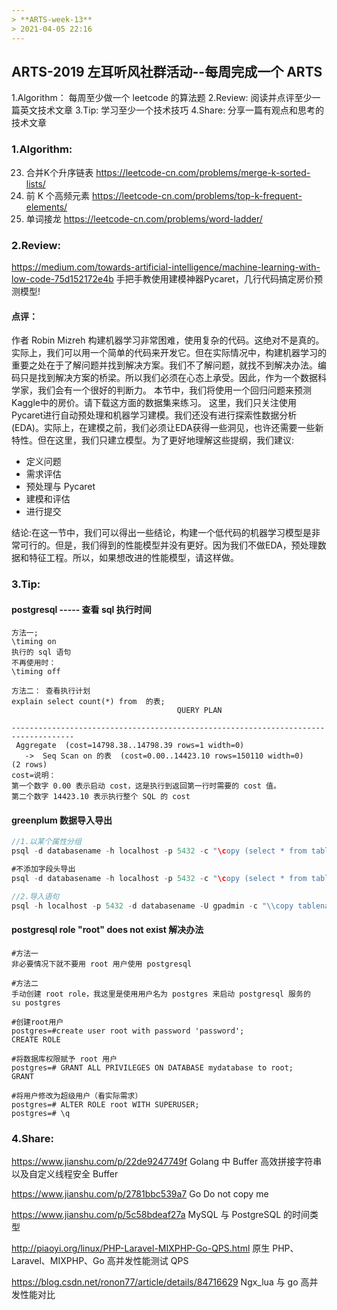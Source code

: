 ```yaml
---
> **ARTS-week-13**
> 2021-04-05 22:16
---
```



## ARTS-2019 左耳听风社群活动--每周完成一个 ARTS
1.Algorithm： 每周至少做一个 leetcode 的算法题
2.Review: 阅读并点评至少一篇英文技术文章
3.Tip: 学习至少一个技术技巧
4.Share: 分享一篇有观点和思考的技术文章

### 1.Algorithm:

23. 合并K个升序链表 https://leetcode-cn.com/problems/merge-k-sorted-lists/
347. 前 K 个高频元素 https://leetcode-cn.com/problems/top-k-frequent-elements/
127. 单词接龙 https://leetcode-cn.com/problems/word-ladder/

### 2.Review:

https://medium.com/towards-artificial-intelligence/machine-learning-with-low-code-75d152172e4b
手把手教使用建模神器Pycaret，几行代码搞定房价预测模型!
        

#### 点评：

作者 Robin Mizreh 构建机器学习非常困难，使用复杂的代码。这绝对不是真的。实际上，我们可以用一个简单的代码来开发它。但在实际情况中，构建机器学习的重要之处在于了解问题并找到解决方案。我们不了解问题，就找不到解决办法。编码只是找到解决方案的桥梁。所以我们必须在心态上承受。因此，作为一个数据科学家，我们会有一个很好的判断力。 本节中，我们将使用一个回归问题来预测Kaggle中的房价。请下载这方面的数据集来练习。 这里，我们只关注使用Pycaret进行自动预处理和机器学习建模。我们还没有进行探索性数据分析(EDA)。实际上，在建模之前，我们必须让EDA获得一些洞见，也许还需要一些新特性。但在这里，我们只建立模型。为了更好地理解这些提纲，我们建议:  
- 定义问题
- 需求评估
- 预处理与 Pycaret
- 建模和评估
- 进行提交

结论:在这一节中，我们可以得出一些结论，构建一个低代码的机器学习模型是非常可行的。但是，我们得到的性能模型并没有更好。因为我们不做EDA，预处理数据和特征工程。所以，如果想改进的性能模型，请这样做。

### 3.Tip:

#### postgresql ----- 查看 sql 执行时间

```shell
方法一;
\timing on
执行的 sql 语句
不再使用时：
\timing off

方法二： 查看执行计划
explain select count(*) from  的表;
                                     QUERY PLAN                                     
------------------------------------------------------------------------------------
 Aggregate  (cost=14798.38..14798.39 rows=1 width=0)
   ->  Seq Scan on 的表  (cost=0.00..14423.10 rows=150110 width=0)
(2 rows)
cost=说明：
第一个数字 0.00 表示启动 cost，这是执行到返回第一行时需要的 cost 值。
第二个数字 14423.10 表示执行整个 SQL 的 cost
```

#### greenplum 数据导入导出

```java
//1.以某个属性分组
psql -d databasename -h localhost -p 5432 -c "\copy (select * from tablename limit 10000) to /tmp/my_data2.csv with csv header delimiter '|' "

#不添加字段头导出
psql -d databasename -h localhost -p 5432 -c "\copy (select * from tablename limit 10000) to /tmp/my_data2.csv with csv delimiter '|' "

//2.导入语句
psql -h localhost -p 5432 -d databasename -U gpadmin -c "\\copy tablename FROM '/tmp/my_data.csv' with DELIMITER as '|' NULL as 'null string' "
```



#### postgresql role "root" does not exist 解决办法

```shell
#方法一
非必要情况下就不要用 root 用户使用 postgresql

#方法二
手动创建 root role，我这里是使用用户名为 postgres 来启动 postgresql 服务的
su postgres

#创建root用户
postgres=#create user root with password 'password';    
CREATE ROLE

#将数据库权限赋予 root 用户
postgres=# GRANT ALL PRIVILEGES ON DATABASE mydatabase to root;
GRANT

#将用户修改为超级用户（看实际需求）
postgres=# ALTER ROLE root WITH SUPERUSER;
postgres=# \q
```


### 4.Share:

https://www.jianshu.com/p/22de9247749f
Golang 中 Buffer 高效拼接字符串以及自定义线程安全 Buffer

https://www.jianshu.com/p/2781bbc539a7
Go Do not copy me

https://www.jianshu.com/p/5c58bdeaf27a
MySQL 与 PostgreSQL 的时间类型

http://piaoyi.org/linux/PHP-Laravel-MIXPHP-Go-QPS.html
原生 PHP、Laravel、MIXPHP、Go 高并发性能测试 QPS

https://blog.csdn.net/ronon77/article/details/84716629
Ngx_lua 与 go 高并发性能对比